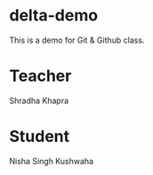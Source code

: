 # delta-demo
This is a demo for Git & Github class.

# Teacher 
Shradha Khapra

# Student
Nisha Singh Kushwaha
